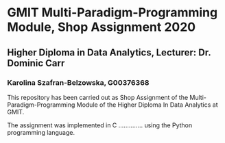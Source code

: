 
# GMIT Multi-Paradigm-Programming Module, Shop Assignment 2020
## Higher Diploma in Data Analytics, Lecturer: Dr. Dominic Carr
### Karolina Szafran-Belzowska, G00376368
This repository has been carried out as Shop Assignment of the Multi-Paradigm-Programming Module of the Higher Diploma In Data Analytics at GMIT.

The assignment was implemented in C .............. using the Python programming language.
